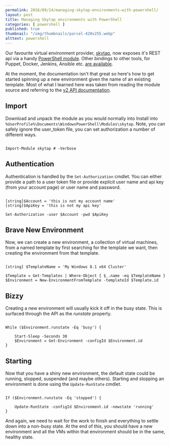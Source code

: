 ```yaml
---
permalink: 2016/09/14/managing-skytap-environments-with-powershell/
layout: post
title: Managing Skytap environments with PowerShell
categories: [ powershell ]
published: true
thumbnail: "/img/thumbnails/parcel-420x255.webp"
alttext: powershell
---
```


Our favourite virtual environment provider, <a href="http://skytap.com">skytap</a>, now 
exposes it's REST api via a handy 
<a href="https://github.com/skytap/Powershell_Module_for_Skytap">PowerShell module</a>. Other 
bindings to other tools, for Puppet, Docker, Jenkins, Ansible etc. 
<a href="http://help.skytap.com/developer-tools.html">are available</a>.

At the moment, the documentation isn't that great so here's how to get started spinning up 
a new environment given the name of an existing template. Most of what I learned here was taken 
from reading the module source and referring to the 
<a href="http://help.skytap.com/API_v2_Documentation.html">v2 API documentation</a>.

## Import

Download and unpack the module as you would normally into Install into 
<code>%UserProfile%\Documents\WindowsPowerShell\Modules\skytap</code>. Note, you can safely ignore 
the user_token file, you can set authorization a number of different ways.

~~~

Import-Module skytap # -Verbose

~~~

## Authentication

Authentication is handled by the <code>Set-Authorization</code> cmdlet. You can either provide a path 
to a user token file or provide explicit user name and api key (from your account page) or 
user name and password.

~~~

[string]$Account = 'this is not my account name'
[string]$ApiKey = 'this is not my api key'

Set-Authorization -user $Account -pwd $ApiKey

~~~

## Brave New Environment

Now, we can create a new environment, a collection of virtual machines, from a named template
by first searching for the template we want, then creating the environment from that template.

~~~

[string] $TemplateName = 'My Windows 8.1 x64 Cluster'

$Template = Get-Templates | Where-Object { $_.name -eq $TemplateName }
$Environment = New-EnvironmentFromTemplate -templateId $Template.id

~~~

## Bizzy

Creating a new environment will usually kick it off in the busy state. This is surfaced 
through the API as the *runstate* property.

~~~

While ($Environment.runstate -Eq 'busy') {

    Start-Sleep -Seconds 30
    $Environment = Get-Environment -configId $Environment.id
}

~~~

## Starting 

Now that you have a shiny new environment, the default state could be running, stopped, suspended
 (and maybe others). Starting and stopping an environment is done using the <code>Update-RunState</code>
 cmdlet. 

~~~

If ($Environment.runstate -Eq 'stopped') {

    Update-RunState -configId $Environment.id -newstate 'running'
}

~~~

And again, we need to wait for the work to finish and everything to settle down into a non-busy 
state. At the end of this, you should have a new environment and all the VMs within that 
environment should be in the same, healthy state.

